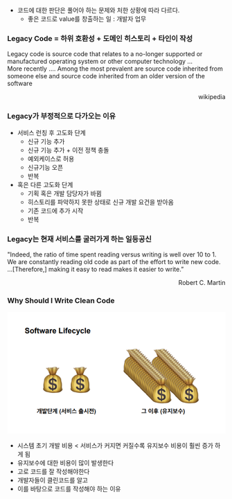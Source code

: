 - 코드에 대한 판단은 풀어야 하는 문제와 처한 상황에 따라 다르다.
    - 좋은 코드로 value를 창출하는 일 : 개발자 업무

### Legacy Code = 하위 호환성 + 도메인 히스토리 + 타인이 작성
Legacy code is source code that relates to a no-longer supported or
manufactured operating system or other computer technology
…<br>
More recently …. Among the most prevalent are source code inherited
from someone else and source code inherited from an older version of
the software

<div style="text-align: right">wikipedia</div>

### Legacy가 부정적으로 다가오는 이유
- 서비스 런칭 후 고도화 단계
  - 신규 기능 추가
  - 신규 기능 추가 + 이전 정책 충돌
  - 예외케이스로 허용
  - 신규기능 오픈
  - 반복
- 혹은 다른 고도화 단계
  - 기획 혹은 개발 담당자가 바뀜
  - 히스토리를 파악하지 못한 상태로 신규 개발 요건을 받아옴
  - 기존 코드에 추가 시작
  - 반복

### Legacy는 현재 서비스를 굴러가게 하는 일등공신
"Indeed, the ratio of time spent reading versus writing is well over 10
to 1. We are constantly reading old code as part of the effort to write
new code. ...[Therefore,] making it easy to read makes it easier to
write.”

<div style="text-align: right">Robert C. Martin</div>

### Why Should I Write Clean Code
![img.png](img.png)

- 시스템 초기 개발 비용 < 서비스가 커지면 커질수록 유지보수 비용이 훨씬 증가 하게 됨 
- 유지보수에 대한 비용이 많이 발생한다 
- 고로 코드를 잘 작성해야한다
- 개발자들이 클린코드를 알고
- 이를 바탕으로 코드를 작성해야 하는 이유

